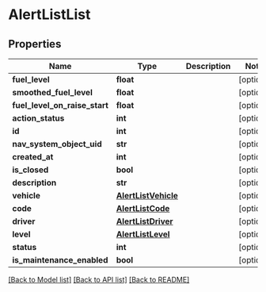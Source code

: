 # AlertListList

## Properties
Name | Type | Description | Notes
------------ | ------------- | ------------- | -------------
**fuel_level** | **float** |  | [optional] 
**smoothed_fuel_level** | **float** |  | [optional] 
**fuel_level_on_raise_start** | **float** |  | [optional] 
**action_status** | **int** |  | [optional] 
**id** | **int** |  | [optional] 
**nav_system_object_uid** | **str** |  | [optional] 
**created_at** | **int** |  | [optional] 
**is_closed** | **bool** |  | [optional] 
**description** | **str** |  | [optional] 
**vehicle** | [**AlertListVehicle**](AlertListVehicle.md) |  | [optional] 
**code** | [**AlertListCode**](AlertListCode.md) |  | [optional] 
**driver** | [**AlertListDriver**](AlertListDriver.md) |  | [optional] 
**level** | [**AlertListLevel**](AlertListLevel.md) |  | [optional] 
**status** | **int** |  | [optional] 
**is_maintenance_enabled** | **bool** |  | [optional] 

[[Back to Model list]](../README.md#documentation-for-models) [[Back to API list]](../README.md#documentation-for-api-endpoints) [[Back to README]](../README.md)

